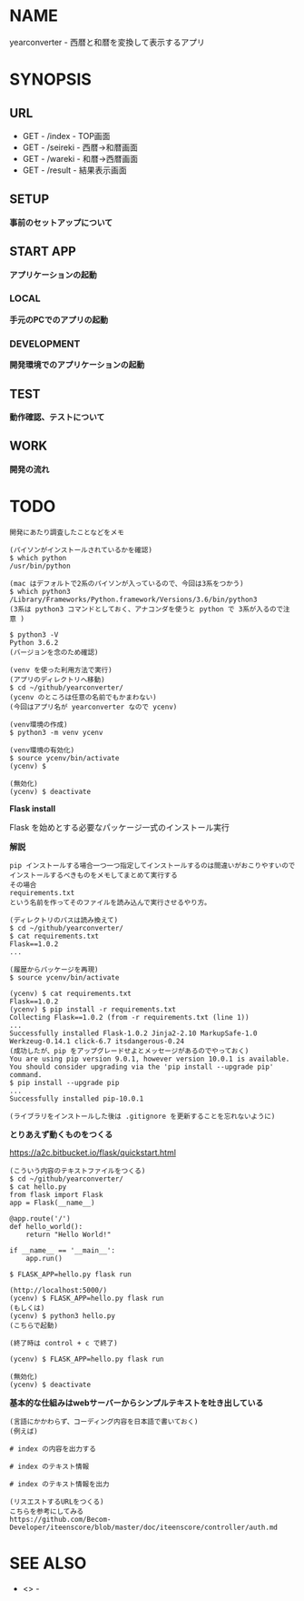 # NAME

yearconverter - 西暦と和暦を変換して表示するアプリ

# SYNOPSIS

## URL

- GET - /index - TOP画面
- GET - /seireki - 西暦→和暦画面
- GET - /wareki - 和暦→西暦画面
- GET - /result - 結果表示画面

## SETUP

__事前のセットアップについて__

## START APP

__アプリケーションの起動__

### LOCAL

__手元のPCでのアプリの起動__

### DEVELOPMENT

__開発環境でのアプリケーションの起動__

## TEST

__動作確認、テストについて__

## WORK

__開発の流れ__

# TODO

```
開発にあたり調査したことなどをメモ
```

```
(パイソンがインストールされているかを確認)
$ which python
/usr/bin/python

(mac はデフォルトで2系のパイソンが入っているので、今回は3系をつかう)
$ which python3
/Library/Frameworks/Python.framework/Versions/3.6/bin/python3
(3系は python3 コマンドとしておく、アナコンダを使うと python で 3系が入るので注意 )

$ python3 -V
Python 3.6.2
(バージョンを念のため確認)

(venv を使った利用方法で実行)
(アプリのディレクトリへ移動)
$ cd ~/github/yearconverter/
(ycenv のところは任意の名前でもかまわない)
(今回はアプリ名が yearconverter なので ycenv)

(venv環境の作成)
$ python3 -m venv ycenv

(venv環境の有効化)
$ source ycenv/bin/activate
(ycenv) $

(無効化)
(ycenv) $ deactivate
```

__Flask install__

Flask を始めとする必要なパッケージ一式のインストール実行

__解説__

```
pip インストールする場合一つ一つ指定してインストールするのは間違いがおこりやすいので
インストールするべきものをメモしてまとめて実行する
その場合
requirements.txt
という名前を作ってそのファイルを読み込んで実行させるやり方。
```

```
(ディレクトリのパスは読み換えて)
$ cd ~/github/yearconverter/
$ cat requirements.txt
Flask==1.0.2
...

(履歴からパッケージを再現)
$ source ycenv/bin/activate

(ycenv) $ cat requirements.txt 
Flask==1.0.2
(ycenv) $ pip install -r requirements.txt
Collecting Flask==1.0.2 (from -r requirements.txt (line 1))
...
Successfully installed Flask-1.0.2 Jinja2-2.10 MarkupSafe-1.0 Werkzeug-0.14.1 click-6.7 itsdangerous-0.24
(成功したが、pip をアップグレードせよとメッセージがあるのでやっておく)
You are using pip version 9.0.1, however version 10.0.1 is available.
You should consider upgrading via the 'pip install --upgrade pip' command.
$ pip install --upgrade pip
...
Successfully installed pip-10.0.1

(ライブラリをインストールした後は .gitignore を更新することを忘れないように)
```

__とりあえず動くものをつくる__

<https://a2c.bitbucket.io/flask/quickstart.html>

```
(こういう内容のテキストファイルをつくる)
$ cd ~/github/yearconverter/
$ cat hello.py
from flask import Flask
app = Flask(__name__)

@app.route('/')
def hello_world():
    return "Hello World!"

if __name__ == '__main__':
    app.run()
```

```
$ FLASK_APP=hello.py flask run
```

```
(http://localhost:5000/)
(ycenv) $ FLASK_APP=hello.py flask run
(もしくは)
(ycenv) $ python3 hello.py
(こちらで起動)

(終了時は control + c で終了)

(ycenv) $ FLASK_APP=hello.py flask run

(無効化)
(ycenv) $ deactivate
```

__基本的な仕組みはwebサーバーからシンプルテキストを吐き出している__

```
(言語にかかわらず、コーディング内容を日本語で書いておく)
(例えば)

# index の内容を出力する

# index のテキスト情報

# index のテキスト情報を出力

```

```
(リスエストするURLをつくる)
こちらを参考にしてみる
https://github.com/Becom-Developer/iteenscore/blob/master/doc/iteenscore/controller/auth.md
```

# SEE ALSO

- <> - 
